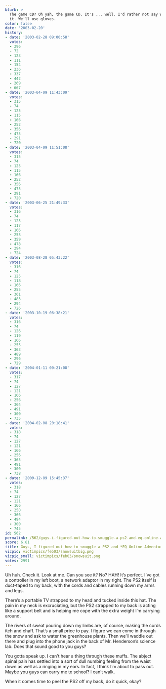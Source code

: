 ```yaml
---
blurb: >
  The game CD? Oh yah, the game CD. It's ... well. I'd rather not say where I've hidden
  it. We'll use gloves.
color: false
date: '2003-02-20'
history:
- date: '2003-02-28 09:00:58'
  votes:
  - 296
  - 72
  - 123
  - 111
  - 154
  - 236
  - 337
  - 442
  - 269
  - 667
- date: '2003-04-09 11:43:09'
  votes:
  - 315
  - 74
  - 125
  - 115
  - 166
  - 252
  - 356
  - 475
  - 291
  - 720
- date: '2003-04-09 11:51:08'
  votes:
  - 315
  - 74
  - 125
  - 115
  - 166
  - 252
  - 356
  - 475
  - 291
  - 720
- date: '2003-06-25 21:49:33'
  votes:
  - 316
  - 74
  - 125
  - 117
  - 166
  - 253
  - 359
  - 478
  - 294
  - 724
- date: '2003-08-28 05:43:22'
  votes:
  - 316
  - 74
  - 125
  - 118
  - 166
  - 255
  - 361
  - 483
  - 294
  - 726
- date: '2003-10-19 06:38:21'
  votes:
  - 316
  - 74
  - 126
  - 119
  - 166
  - 255
  - 363
  - 489
  - 296
  - 729
- date: '2004-01-11 00:21:08'
  votes:
  - 317
  - 74
  - 127
  - 121
  - 166
  - 256
  - 364
  - 491
  - 300
  - 735
- date: '2004-02-08 20:18:41'
  votes:
  - 318
  - 74
  - 127
  - 121
  - 166
  - 256
  - 365
  - 491
  - 300
  - 738
- date: '2009-12-09 15:45:37'
  votes:
  - 318
  - 74
  - 127
  - 121
  - 166
  - 258
  - 366
  - 494
  - 300
  - 745
id: 562
permalink: /562/guys-i-figured-out-how-to-smuggle-a-ps2-and-eq-online-adventures-into-school/
score: 6.81
title: Guys, I figured out how to smuggle a PS2 and *EQ Online Adventures* into school.
vicpic: victimpics/feb03/snowsuitbig.png
vicpic_small: victimpics/feb03/snowsuit.png
votes: 2991
---
```


Uh huh. Check it. Look at me. Can you see it? No? HAH! It’s perfect.
I’ve got a controller in my left boot, a network adaptor in my right.
The PS2 itself is duct-taped to my back, with the cords and cables
running down my arms and legs.

There’s a portable TV strapped to my head and tucked inside this hat.
The pain in my neck is excruciating, but the PS2 strapped to my back is
acting like a support belt and is helping me cope with the extra weight
I’m carrying around.

The rivers of sweat pouring down my limbs are, of course, making the
cords itch and chaff. That’s a small price to pay. I figure we can come
in through the snow and ask to water the greenhouse plants. Then we’ll
waddle out there and plug into the phone jack in the back of Mr.
Henderson’s science lab. Does that sound good to you guys?

You gotta speak up. I can’t hear a thing through these muffs. The abject
spinal pain has settled into a sort of dull numbing feeling from the
waist down as well as a ringing in my ears. In fact, I think I’m about
to pass out. Maybe you guys can carry me to school? I can’t walk.

When it comes time to peel the PS2 off my back, do it quick, okay?